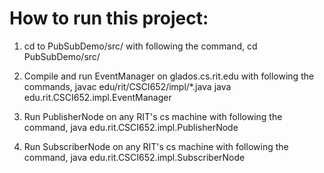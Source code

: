 # How to run this project:

1. cd to PubSubDemo/src/ with following the command,
    cd PubSubDemo/src/

2. Compile and run EventManager on glados.cs.rit.edu with following the commands,
    javac edu/rit/CSCI652/impl/*.java
    java edu.rit.CSCI652.impl.EventManager

3. Run PublisherNode on any RIT's cs machine with following the command,
    java edu.rit.CSCI652.impl.PublisherNode

4. Run SubscriberNode on any RIT's cs machine with following the command,
    java edu.rit.CSCI652.impl.SubscriberNode
